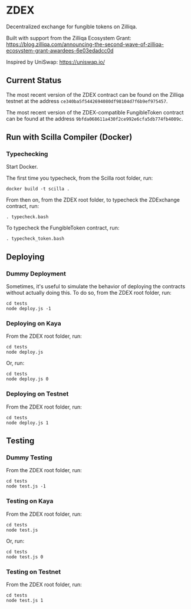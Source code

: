 # ZDEX
Decentralized exchange for fungible tokens on Zilliqa.

Built with support from the Zilliqa Ecosystem Grant: https://blog.zilliqa.com/announcing-the-second-wave-of-zilliqa-ecosystem-grant-awardees-6e03edadcc0d

Inspired by UniSwap: https://uniswap.io/

## Current Status

The most recent version of the ZDEX contract can be found on the Zilliqa testnet at the address `ce340ba5f5442694080df98104d7f6b9ef975457`.

The most recent version of the ZDEX-compatible FungibleToken contract can be found at the address `9bfda068611a430f2ce992e6cfa5db774fb4009c`.

## Run with Scilla Compiler (Docker)

### Typechecking

Start Docker.

The first time you typecheck, from the Scilla root folder, run:
```
docker build -t scilla .
```

From then on, from the ZDEX root folder, to typecheck the ZDExchange contract, run:
```
. typecheck.bash
```

To typecheck the FungibleToken contract, run:
```
. typecheck_token.bash
```

## Deploying

### Dummy Deployment

Sometimes, it's useful to simulate the behavior of deploying the contracts without actually doing this. To do so, from the ZDEX root folder, run:
```
cd tests
node deploy.js -1
```

### Deploying on Kaya

From the ZDEX root folder, run:
```
cd tests
node deploy.js
```

Or, run:
```
cd tests
node deploy.js 0
```

### Deploying on Testnet

From the ZDEX root folder, run:
```
cd tests
node deploy.js 1
```

## Testing

### Dummy Testing

From the ZDEX root folder, run:
```
cd tests
node test.js -1
```

### Testing on Kaya

From the ZDEX root folder, run:
```
cd tests
node test.js
```

Or, run:
```
cd tests
node test.js 0
```

### Testing on Testnet

From the ZDEX root folder, run:
```
cd tests
node test.js 1
```
